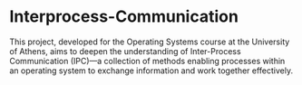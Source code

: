 # Interprocess-Communication
This project, developed for the Operating Systems course at the University of Athens, aims to deepen the understanding of Inter-Process Communication (IPC)—a collection of methods enabling processes within an operating system to exchange information and work together effectively.
